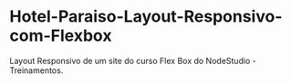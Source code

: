 # Hotel-Paraiso-Layout-Responsivo-com-Flexbox
Layout Responsivo de um site do curso  Flex Box do NodeStudio - Treinamentos.
